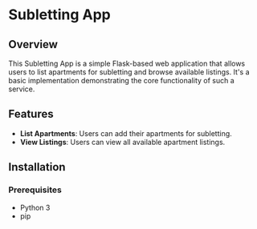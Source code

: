 # Subletting App

## Overview
This Subletting App is a simple Flask-based web application that allows users to list apartments for subletting and browse available listings. It's a basic implementation demonstrating the core functionality of such a service.

## Features
- **List Apartments**: Users can add their apartments for subletting.
- **View Listings**: Users can view all available apartment listings.

## Installation

### Prerequisites
- Python 3
- pip

